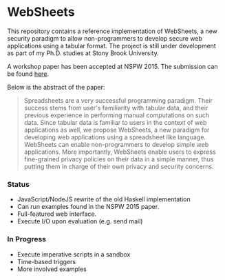 # WebSheets

This repository contains a reference implementation of WebSheets, a new
security paradigm to allow non-programmers to develop secure web applications
using a tabular format. The project is still under development as part of my
Ph.D. studies at Stony Brook University.

A workshop paper has been accepted at NSPW 2015. The submission can be found
[here](http://seclab.cs.sunysb.edu/seclab/pubs/nspw15.pdf).

Below is the abstract of the paper:

> Spreadsheets are a very successful programming paradigm. Their success stems
> from user's familiarity with tabular data, and their previous experience in
> performing manual computations on such data. Since tabular data is familiar to
> users in the context of web applications as well, we propose WebSheets, a new
> paradigm for developing web applications using a spreadsheet like language.
> WebSheets can enable non-programmers to develop simple web applications. More
> importantly, WebSheets enable users to express fine-grained privacy policies
> on their data in a simple manner, thus putting them in charge of their own
> privacy and security concerns.

### Status

- JavaScript/NodeJS rewrite of the old Haskell implementation
- Can run examples found in the NSPW 2015 paper.
- Full-featured web interface.
- Execute I/O upon evaluation (e.g. send mail)

### In Progress

- Execute imperative scripts in a sandbox
- Time-based triggers
- More involved examples
